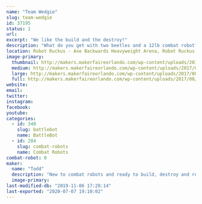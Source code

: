 ```yaml
---
name: "Team Wedgie"
slug: team-wedgie
id: 37195
status: 1
url: 
excerpt: "We like the build and the destroy!"
description: "What do you get with two beetles and a 12lb combat robot? Pieces of fun!"
location: Robot Ruckus - Axe Backwards Heavyweight Arena, Robot Ruckus - Small Arena
image-primary:
  thumbnail: http://makers.makerfaireorlando.com/wp-content/uploads/2017/08/Shiny-Wedgie-2-1-150x150.jpg
  medium: http://makers.makerfaireorlando.com/wp-content/uploads/2017/08/Shiny-Wedgie-2-1-300x201.jpg
  large: http://makers.makerfaireorlando.com/wp-content/uploads/2017/08/Shiny-Wedgie-2-1-1024x685.jpg
  full: http://makers.makerfaireorlando.com/wp-content/uploads/2017/08/Shiny-Wedgie-2-1.jpg
website: 
email: 
twitter: 
instagram: 
facebook: 
youtube: 
categories:
  - id: 340
    slug: battlebot
    name: BattleBot
  - id: 284
    slug: combat-robots
    name: Combat Robots
combat-robot: 0
maker:
  name: "Todd"
  description: "New to combat robots and ready to build, destroy and repeat."
  image-primary: 
last-modified-db: "2019-11-06 17:28:14"
last-exported: "2020-07-07 19:10:02"
---
```


